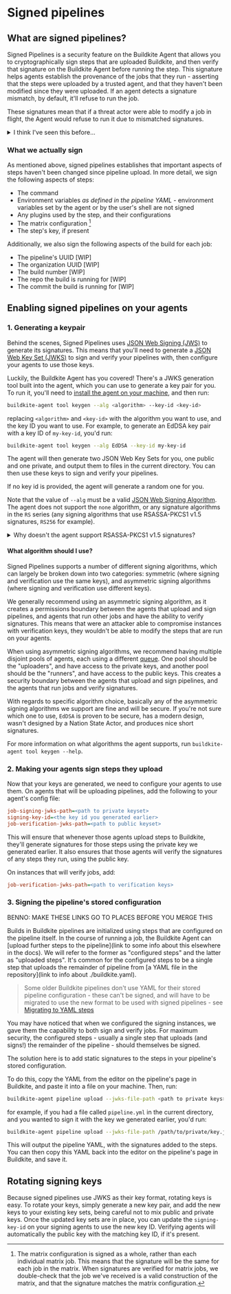 # Signed pipelines

## What are signed pipelines?

Signed Pipelines is a security feature on the Buildkite Agent that allows you to cryptographically sign steps that are uploaded Buildkite, and then verify that signature on the Buildkite Agent before running the step. This signature helps agents establish the provenance of the jobs that they run - asserting that the steps were uploaded by a trusted agent, and that they haven't been modified since they were uploaded. If an agent detects a signature mismatch, by default, it'll refuse to run the job.

These signatures mean that if a threat actor were able to modify a job in flight, the Agent would refuse to run it due to mismatched signatures.

<details>
  <summary>I think I've seen this before...</summary>
  This work is inspired by the older <a href="https://github.com/buildkite/buildkite-signed-pipeline"><code>buildkite-signed-pipeline</code></a> tool, which was a tool you could add to your agent instances. It had a similar idea - signing steps before they're uploaded to Buildkite, then verifying them when they're run. However, it had a number of limitations, including:
  <ul>
    <li>It had to be installed on every agent instance, leading to more configuration</li>
    <li>It only supported symmetric HS256 signatures, meaning that every verifier could also sign uploads</li>
    <li>It couldn't sign matrix steps</li>
  </ul>

  This newer version of pipeline signing is built right into the agent, and addresses all of these limitations. Being built into the agent, it's easier to configure and use.

  Many thanks to Seek.com.au, who we collaborated with on the older version of the tool, and whose prior art has been instrumental in the development of this newer version.
</details>

### What we actually sign

As mentioned above, signed pipelines establishes that important aspects of steps haven't been changed since pipeline upload. In more detail, we sign the following aspects of steps:
- The command
- Environment variables _as defined in the pipeline YAML_ - environment variables set by the agent or by the user's shell are not signed
- Any plugins used by the step, and their configurations
- The matrix configuration [^1]
- The step's key, if present

[^1]: The matrix configuration is signed as a whole, rather than each individual matrix job. This means that the signature will be the same for each job in the matrix. When signatures are verified for matrix jobs, we double-check that the job we've received is a valid construction of the matrix, and that the signature matches the matrix configuration.

Additionally, we also sign the following aspects of the build for each job:
- The pipeline's UUID [WIP]
- The organization UUID [WIP]
- The build number [WIP]
- The repo the build is running for [WIP]
- The commit the build is running for [WIP]


## Enabling signed pipelines on your agents

### 1. Generating a keypair
Behind the scenes, Signed Pipelines uses [JSON Web Signing (JWS)](https://datatracker.ietf.org/doc/html/rfc7797) to generate its signatures. This means that you'll need to generate a [JSON Web Key Set (JWKS)](https://datatracker.ietf.org/doc/html/rfc7517) to sign and verify your pipelines with, then configure your agents to use those keys.

Luckily, the Buildkite Agent has you covered! There's a JWKS generation tool built into the agent, which you can use to generate a key pair for you. To run it, you'll need to [install the agent on your machine](/docs/agent/v3/installation), and then run:
```bash
buildkite-agent tool keygen --alg <algorithm> --key-id <key-id>
```

replacing `<algorithm>` and `<key-id>` with the algorithm you want to use, and the key ID you want to use. For example, to generate an EdDSA key pair with a key ID of `my-key-id`, you'd run:
```bash
buildkite-agent tool keygen --alg EdDSA --key-id my-key-id
```

The agent will then generate two JSON Web Key Sets for you, one public and one private, and output them to files in the current directory. You can then use these keys to sign and verify your pipelines.

If no key id is provided, the agent will generate a random one for you.

Note that the value of `--alg` must be a valid [JSON Web Signing Algorithm](https://datatracker.ietf.org/doc/html/rfc7518#section-3). The agent does not support the `none` algorithm, or any signature algorithms in the `RS` series (any signing algorithms that use RSASSA-PKCS1 v1.5 signatures, `RS256` for example).

<details>
  <summary>Why doesn't the agent support RSASSA-PKCS1 v1.5 signatures?</summary>
  In short, it's because RSASSA-PKCS1 v1.5 signatures are generally regarded to be less secure than the newer RSA-PSS signatures. While RSASSA-PKCS1 v1.5 signatures are still largely known to be relatively secure, we want to encourage our users to use the most secure algorithms possible, so when using RSA keys, we only support RSA-PSS signatures. We also recommend looking into ECDSA and EdDSA signatures, which are generally regarded to be more secure than RSA signatures.
</details>

#### What algorithm should I use?

Signed Pipelines supports a number of different signing algorithms, which can largely be broken down into two categories: symmetric (where signing and verification use the same keys), and asymmetric signing algorithms (where signing and verification use different keys).

We generally recommend using an asymmetric signing algorithm, as it creates a permissions boundary between the agents that upload and sign pipelines, and agents that run other jobs and have the ability to verify signatures. This means that were an attacker able to compromise instances with verification keys, they wouldn't be able to modify the steps that are run on your agents.

When using asymmetric signing algorithms, we recommend having multiple disjoint pools of agents, each using a different [queue](docs/agent/v3/queues). One pool should be the "uploaders", and have access to the private keys, and another pool should be the "runners", and have access to the public keys. This creates a security boundary between the agents that upload and sign pipelines, and the agents that run jobs and verify signatures.

With regards to specific algorithm choice, basically any of the asymmetric signing algorithms we support are fine and will be secure. If you're not sure which one to use, `EdDSA` is proven to be secure, has a modern design, wasn't designed by a Nation State Actor, and produces nice short signatures.

For more information on what algorithms the agent supports, run `buildkite-agent tool keygen --help`.

### 2. Making your agents sign steps they upload 

Now that your keys are generated, we need to configure your agents to use them. On agents that will be uploading pipelines, add the following to your agent's config file:
```ini
job-signing-jwks-path=<path to private keyset>
signing-key-id=<the key id you generated earlier>
job-verification-jwks-path=<path to public keyset>
```

This will ensure that whenever those agents upload steps to Buildkite, they'll generate signatures for those steps using the private key we generated earlier. It also ensures that those agents will verify the signatures of any steps they run, using the public key.

On instances that will verify jobs, add:
```ini
job-verification-jwks-path=<path to verification keys>
```

### 3. Signing the pipeline's stored configuration

BENNO: MAKE THESE LINKS GO TO PLACES BEFORE YOU MERGE THIS

Builds in Buildkite pipelines are initialized using steps that are configured on the pipeline itself. In the course of running a job, the Buildkite Agent can [upload further steps to the pipeline](link to some info about this elsewhere in the docs). We will refer to the former as "configured steps" and the latter as "uploaded steps". It's common for the configured steps to be a single step that uploads the remainder of pipeline from [a YAML file in the repository](link to info about ./buildkite.yaml).

> Some older Buildkite pipelines don't use YAML for their stored pipeline configuration - these can't be signed, and will have to be migrated to use the new format to be used with signed pipelines - see [Migrating to YAML steps](/docs/tutorials/pipeline_upgrade)

You may have noticed that when we configured the signing instances, we gave them the capability to both sign and verify jobs. For maximum security, the configured steps - usually a single step that uploads (and signs!) the remainder of the pipeline - should themselves be signed.

The solution here is to add static signatures to the steps in your pipeline's stored configuration.

To do this, copy the YAML from the editor on the pipeline's page in Buildkite, and paste it into a file on your machine. Then, run:
```bash
buildkite-agent pipeline upload --jwks-file-path <path to private keys> --signing-key-id <key id> --dry-run <path to pipeline file>
```

for example, if you had a file called `pipeline.yml` in the current directory, and you wanted to sign it with the key we generated earlier, you'd run:
```bash
buildkite-agent pipeline upload --jwks-file-path /path/to/private/key.json --signing-key-id my-key-id --dry-run pipeline.yml
```

This will output the pipeline YAML, with the signatures added to the steps. You can then copy this YAML back into the editor on the pipeline's page in Buildkite, and save it.

## Rotating signing keys

Because signed pipelines use JWKS as their key format, rotating keys is easy. To rotate your keys, simply generate a new key pair, and add the new keys to your existing key sets, being careful not to mix public and private keys. Once the updated key sets are in place, you can update the `signing-key-id` on your signing agents to use the new key ID. Verifying agents will automatically the public key with the matching key ID, if it's present.
